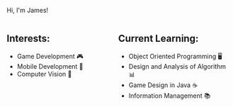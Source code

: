 Hi, I'm James!
<div style="display: flex;">
        <div style="flex: 1;">
            <h2>Interests:</h2>
            <ul>
                <li>Game Development 🎮</li>
                <li>Mobile Development 📱</li>
                <li>Computer Vision 👀</li>
            </ul>
        </div>
        <div style="flex: 1;">
            <h2>Current Learning:</h2>
            <ul>
                <li>Object Oriented Programming 🖥️</li>
                <li>Design and Analysis of Algorithm 📊</li>
                <li>Game Design in Java ☕</li>
                <li>Information Management 📚</li>
            </ul>
        </div>
    </div>


<!--
**Sungchann/Sungchann** is a ✨ _special_ ✨ repository because its `README.md` (this file) appears on your GitHub profile.

Here are some ideas to get you started:

- 🔭 I’m currently working on ...
- 🌱 I’m currently learning ...
- 👯 I’m looking to collaborate on ...
- 🤔 I’m looking for help with ...
- 💬 Ask me about ...
- 📫 How to reach me: ...
- 😄 Pronouns: ...
- ⚡ Fun fact: ...
-->

